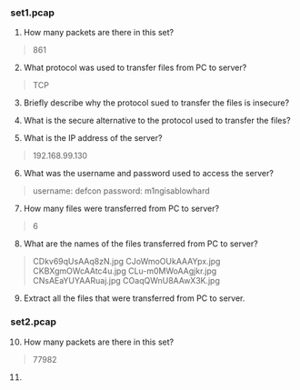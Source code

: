 ### set1.pcap
1. How many packets are there in this set?

> 861

2. What protocol was used to transfer files from PC to server?

> TCP

3. Briefly describe why the protocol sued to transfer the files is insecure?
>
4. What is the secure alternative to the protocol used to transfer the files?
>
5. What is the IP address of the server?

> 192.168.99.130

6. What was the username and password used to access the server?

> username: defcon
> password: m1ngisablowhard 

7. How many files were transferred from PC to server?

> 6

8. What are the names of the files transferred from PC to server?

> CDkv69qUsAAq8zN.jpg
> CJoWmoOUkAAAYpx.jpg
> CKBXgmOWcAAtc4u.jpg
> CLu-m0MWoAAgjkr.jpg
> CNsAEaYUYAARuaj.jpg
> COaqQWnU8AAwX3K.jpg

9. Extract all the files that were transferred from PC to server.

### set2.pcap
10. How many packets are there in this set?

> 77982

11. 


